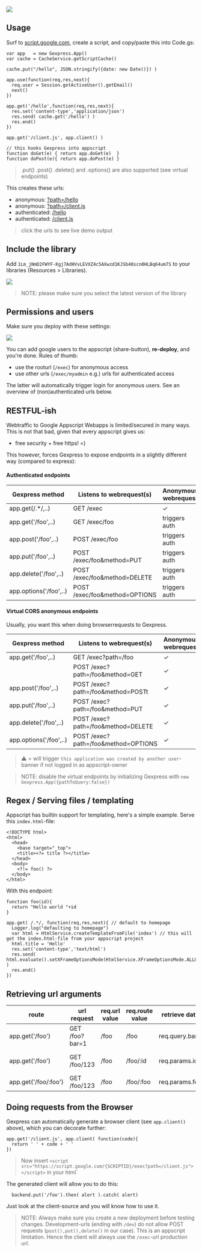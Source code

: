 <img src="gexpress.png"/>

## Usage

Surf to [script.google.com](https://script.google.com), create a script, and copy/paste this into Code.gs:

```
var app   = new Gexpress.App()
var cache = CacheService.getScriptCache()

cache.put("/hello", JSON.stringify({date: new Date()}) )

app.use(function(req,res,next){
  req.user = Session.getActiveUser().getEmail()
  next()
})

app.get('/hello',function(req,res,next){
  res.set('content-type','application/json')
  res.send( cache.get('/hello') )
  res.end()
})

app.get('/client.js', app.client() )

// this hooks Gexpress into appscript 
function doGet(e) { return app.doGet(e)  }
function doPost(e){ return app.doPost(e) }
```
> .put() .post() .delete() and .options() are also supported (see virtual endpoints)

This creates these urls:

* anonymous: [?path=/hello](https://script.google.com/macros/s/AKfycbziqV-T6HudofXLfmMoQS4_AL68f_x6CUlJYIzs2Q-SYaHoWBgq/exec?path=/hello)
* anonymous: [?path=/client.js](https://script.google.com/macros/s/AKfycbziqV-T6HudofXLfmMoQS4_AL68f_x6CUlJYIzs2Q-SYaHoWBgq/exec?path=/client.js)
* authenticated: [/hello](https://script.google.com/macros/s/AKfycbziqV-T6HudofXLfmMoQS4_AL68f_x6CUlJYIzs2Q-SYaHoWBgq/exec/hello)
* authenticated: [/client.js](https://script.google.com/macros/s/AKfycbziqV-T6HudofXLfmMoQS4_AL68f_x6CUlJYIzs2Q-SYaHoWBgq/exec/client.js)

> click the urls to see live demo output

## Include the library

Add `1Lm_jNmD2FWYF-Kgj7AdHVvLEVXZ4c5AXwzd1KJSb48scn0HLBq64um7S` to your libraries (Resources > Libraries).

<img src='include.gif'/>

> NOTE: please make sure you select the latest version of the library

## Permissions and users

Make sure you deploy with these settings:

<img src='deploy.png'/>

You can add google users to the appscript (share-button), **re-deploy**, and you're done.
Rules of thumb:

* use the rooturl (`/exec`) for anonymous access
* use other urls (`/exec/myadmin` e.g.) urls for authenticated access

The latter will automatically trigger login for anonymous users.
See an overview of (non)authenticated urls below.

## RESTFUL-ish

Webtraffic to Google Appscript Webapps is limited/secured in many ways.
This is not that bad, given that every appscript gives us:

* free security + free https! =)

This however, forces Gexpress to expose endpoints in a slightly different way (compared to express):

#### Authenticated endpoints 

| Gexpress method | Listens to webrequest(s) | Anonymous webrequest | CORS | application/json | application/javascript | text/xml | text/plain | text/html 
|-|-|-|-|-|-|-|-|-|
| app.get(/.*/,..)       | GET  /exec                            | ✓              | ✓ | ✓ | ✓ | ✓ | ✓ | ⚠ |
| app.get('/foo',..)     | GET  /exec/foo                        | triggers auth  |   | ✓ | ✓ | ✓ | ✓ | ⚠ |
| app.post('/foo',..)    | POST /exec/foo                        | triggers auth  |   | ✓ | ✓ | ✓ | ✓ | ⚠ |
| app.put('/foo',..)     | POST /exec/foo&method=PUT             | triggers auth  |   | ✓ | ✓ | ✓ | ✓ | ⚠ |
| app.delete('/foo',..)  | POST /exec/foo&method=DELETE          | triggers auth  |   | ✓ | ✓ | ✓ | ✓ | ⚠ |
| app.options('/foo',..) | POST /exec/foo&method=OPTIONS         | triggers auth  |   | ✓ | ✓ | ✓ | ✓ | ⚠ |

#### Virtual CORS anonymous endpoints 

Usually, you want this when doing browserrequests to Gexpress. 

| Gexpress method | Listens to webrequest(s) | Anonymous webrequest | CORS | application/json | application/javascript | text/xml | text/plain | text/html 
|-|-|-|-|-|-|-|-|-|
| app.get('/foo',..)     | GET  /exec?path=/foo                 | ✓              | ✓ | ✓ | ✓ | ✓ | ✓ | ⚠ |
|                        | POST /exec?path=/foo&method=GET      | ✓              | ✓ | ✓ | ✓ | ✓ | ✓ | ⚠ |
| app.post('/foo',..)    | POST /exec?path=/foo&method=POSTt     | ✓              | ✓ | ✓ | ✓ | ✓ | ✓ | ⚠ |
| app.put('/foo',..)     | POST /exec?path=/foo&method=PUT      | ✓              | ✓ | ✓ | ✓ | ✓ | ✓ | ⚠ |
| app.delete('/foo',..)  | POST /exec?path=/foo&method=DELETE   | ✓              | ✓ | ✓ | ✓ | ✓ | ✓ | ⚠ |
| app.options('/foo',..) | POST /exec?path=/foo&method=OPTIONS  | ✓              | ✓ | ✓ | ✓ | ✓ | ✓ | ⚠ |

> ⚠ = will trigger `this application was created by another user`-banner if not logged in as appscript-owner

> NOTE: disable the virtual endpoints by initializing Gexpress with `new Gexpress.App({pathToQuery:false})`

## Regex / Serving files / templating

Appscript has builtin support for templating, here's a simple example.
Serve this `index.html`-file:

```
<!DOCTYPE html>
<html>
  <head>
    <base target="_top">
	<title><?= title ?></title>
  </head>
  <body>
    <?!= foo() ?>
  </body>
</html>

```

With this endpoint:


```
function foo(id){
  return "Hello world "+id
}

app.get( /.*/, function(req,res,next){ // default to homepage
  Logger.log("defaulting to homepage")
  var html = HtmlService.createTemplateFromFile('index') // this will get the index.html-file from your appscript project
  html.title = 'Hello'
  res.set('content-type','text/html')
  res.send( html.evaluate().setXFrameOptionsMode(HtmlService.XFrameOptionsMode.ALLOWALL).getContent() )
  res.end()
})

```

## Retrieving url arguments

| route                | url request | req.url value | req.route value | retrieve data | note |
|-|-|-|-|-|-|
| app.get('/foo')      | GET /foo?bar=1 | /foo       | /foo           | req.query.bar  |      |
| app.get('/foo')      | GET /foo/123   | /foo       | /foo/:id       | req.params.id  | :id is automatically detected |
| app.get('/foo/:foo') | GET /foo/123   | /foo       | /foo/:foo      | req.params.foo |  |

## Doing requests from the Browser

Gexpress can automatically generate a browser client (see `app.client()` above), which you can decorate further:

```
app.get('/client.js', app.client( function(code){
  return ' ' + code + ' ' 
})
```
> Now insert `<script src="https://script.google.com/{SCRIPTID}/exec?path=/client.js"></script>` in your html`

The generated client will allow you to do this:

```
  backend.put('/foo').then( alert ).catch( alert) 
```

Just look at the client-source and you will know how to use it.

> NOTE: Always make sure you create a new deployment before testing changes. Development-urls (ending with `/dev`) do not allow POST requests (`post(),put(),delete()` in our case). This is an appscript limitation.
Hence the client will always use the `/exec`-url production url. 
